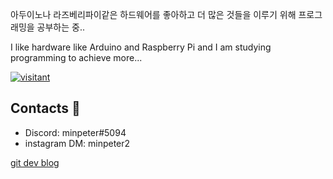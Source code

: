 
아두이노나 라즈베리파이같은 하드웨어를 좋아하고 더 많은 것들을 이루기 위해 프로그래밍을 공부하는 중..

I like hardware like Arduino and Raspberry Pi and I am studying programming to achieve more...



[![visitant](https://hits.seeyoufarm.com/api/count/incr/badge.svg?url=https%3A%2F%2Fgithub.com%2Fminpeter&count_bg=%230067FF&title_bg=%23FF0000&icon=hackerrank.svg&icon_color=%23ECECEC&title=&edge_flat=false)](https://hits.seeyoufarm.com)



## Contacts :postbox:
- Discord: minpeter#5094
- instagram DM: minpeter2


[git dev blog](https://minpeter.github.io)
